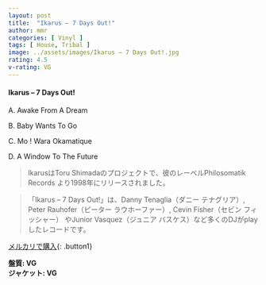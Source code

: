 ```yaml
---
layout: post
title:  "Ikarus – 7 Days Out!"
author: mmr
categories: [ Vinyl ]
tags: [ House, Tribal ]
image: ../assets/images/Ikarus – 7 Days Out!.jpg
rating: 4.5
v-rating: VG
---
```


#### Ikarus – 7 Days Out!

A. Awake From A Dream

B. Baby Wants To Go

C. Mo ! Wara Okamatique

D. A Window To The Future

> IkarusはToru Shimadaのプロジェクトで、彼のレーベルPhilosomatik Records より1998年にリリースされました。

> 「Ikarus – 7 Days Out!」は、Danny Tenaglia（ダニー テナグリア）, Peter Rauhofer（ピーター ラウホーファー）, Cevin Fisher（セビン フィッシャー） やJunior Vasquez（ジュニア バスケス）など多くのDJがplayしたレコードです。


[メルカリで購入](https://jp.mercari.com/item/m56727358548){: .button1}

<div class="mt-4 mb-4 d-flex align-items-center">
<strong class="mr-1">盤質: VG</strong>
</div>
<div class="mt-4 mb-4 d-flex align-items-center">
<strong class="mr-1">ジャケット: VG</strong>
</div>
